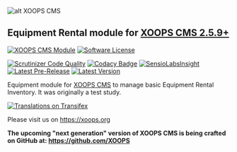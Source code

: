 ![alt XOOPS CMS](https://xoops.org/images/logoXoops4GithubRepository.png)
## Equipment Rental module for  [XOOPS CMS 2.5.9+](https://xoops.org)
[![XOOPS CMS Module](https://img.shields.io/badge/XOOPS%20CMS-Module-blue.svg)](https://xoops.org)
[![Software License](https://img.shields.io/badge/license-GPL-brightgreen.svg?style=flat)](LICENSE)

[![Scrutinizer Code Quality](https://scrutinizer-ci.com/g/mambax7/XOOPS_equipment_manage/badges/quality-score.png?b=master)](https://scrutinizer-ci.com/g/mambax7/XOOPS_equipment_manage/?branch=master)
[![Codacy Badge](https://api.codacy.com/project/badge/Grade/95b12220e0ac4056b9af52af708379c9)](https://www.codacy.com/app/mambax7/XOOPS_equipment_manage/dashboard)
[![SensioLabsInsight](https://insight.sensiolabs.com/projects/e48042e5-304c-49da-b3b3-a44cd7361510/mini.png)](https://insight.sensiolabs.com/projects/e48042e5-304c-49da-b3b3-a44cd7361510)
[![Latest Pre-Release](https://img.shields.io/github/tag/XoopsModules25x/XOOPS_equipment_manage.svg?style=flat)](https://github.com/mambax7/XOOPS_equipment_manage/tags/)
[![Latest Version](https://img.shields.io/github/release/XoopsModules25x/XOOPS_equipment_manage.svg?style=flat)](https://github.com/mambax7/XOOPS_equipment_manage/releases/)

Equipment module for [XOOPS CMS](https://xoops.org) to manage basic Equipment Rental Inventory. It was originally a test study. 


[![Translations on Transifex](https://xoops.org/images/translations-transifex-blue.svg)](https://www.transifex.com/xoops)

Please visit us on https://xoops.org

**The upcoming "next generation" version of XOOPS CMS is being crafted on GitHub at: https://github.com/XOOPS**
